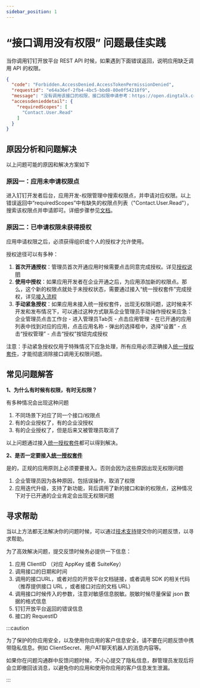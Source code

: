 ```yaml
---
sidebar_position: 1
---
```


# “接口调用没有权限” 问题最佳实践

当你调用钉钉开放平台 REST API 时候，如果遇到下面错误返回，说明应用缺乏调用 API 的权限。

```json
{
  "code": "Forbidden.AccessDenied.AccessTokenPermissionDenied",
  "requestid": "e64a36ef-2fb4-4bc5-bbd8-80e0f54218f9",
  "message": "没有调用该接口的权限，接口权限申请参考：https://open.dingtalk.com/document/orgapp-server/add-api-permission",
  "accessdenieddetail": {
    "requiredScopes": [
      "Contact.User.Read"
    ]
  }
}
```

## 原因分析和问题解决

以上问题可能的原因和解决方案如下

### 原因一：应用未申请权限点

进入钉钉开发者后台，应用开发-权限管理中搜索权限点，并申请对应权限。以上错误返回中“requiredScopes”中有缺失的权限点列表（"Contact.User.Read"），搜索该权限点并申请即可。详细步骤参见[文档](https://open.dingtalk.com/document/orgapp-server/add-api-permission)。

### 原因二：已申请权限未获得授权

应用申请权限之后，必须获得组织或个人的授权才允许使用。

授权途径可以有多种：

1. **首次开通授权**：管理员首次开通应用时候需要点击同意完成授权。详见[授权说明](https://open.dingtalk.com/document/isvapp/applications-authorization)
2. **使用中授权**：如果应用开发者在企业开通之后，为应用添加新的权限点。那么，这个新的权限点就处于未授权状态，需要通过接入“统一授权套件”完成授权，详见[接入流程](https://open.dingtalk.com/document/personalapp/access-process)
3. **手动紧急授权**：如果应用未接入统一授权套件，出现无权限问题，这时候来不开发和发布情况下，可以通过这种方式联系企业管理员手动操作授权来应急：企业管理员点击工作台 - 进入管理员Tab页 - 点击应用管理 - 在已开通的应用列表中找到对应的应用，点击应用名称 - 弹出的选择框中，选择“设置” - 点击“授权管理” - 点击“授权”按钮完成授权

注意：手动紧急授权仅用于特殊情况下应急处理，所有应用必须正确接入[统一授权套件](https://open.dingtalk.com/document/personalapp/access-process)，才能彻底消除接口调用无权限问题。

## 常见问题解答

**1、为什么有时候有权限，有时无权限？**

有多种情况会出现这种问题

1. 不同场景下对应了同一个接口/权限点
2. 有的企业授权了，有的企业没授权
3. 有的企业授权了，但是后来又被管理员取消了

以上问题通过接入[统一授权套件](https://open.dingtalk.com/document/personalapp/access-process)都可以得到解决。

**2、是否一定要接入[统一授权套件](https://open.dingtalk.com/document/personalapp/access-process)**

是的，正规的应用原则上必须要要接入。否则会因为这些原因出现无权限问题

1. 企业管理员因为各种原因，包括误操作，取消了权限
2. 应用迭代升级，支持了新功能，背后调用了新的接口和新的权限点，这种情况下对于已开通的企业肯定会出现无权限问题

## 寻求帮助

当以上方法都无法解决你的问题时候，可以通过[技术支持](/docs/explore/support)提交你的问题反馈，以寻求帮助。

为了高效解决问题，提交反馈时候务必提供一下信息：

1. 应用 ClientID （对应 AppKey 或者 SuiteKey）
2. 调用接口的日期和时间
3. 调用的接口URL，或者对应的开放平台文档链接，或者调用 SDK 的相关代码 （推荐提供接口 URL ，或者接口对应的文档 URL）
4. 调用接口时候传入的参数，注意对敏感信息脱敏。脱敏时候尽量保留 json 数据的格式信息
5. 钉钉开放平台返回的错误信息
6. 接口的 RequestID


:::caution

为了保护的你应用安全，以及使用你应用的客户信息安全，请不要在问题反馈中携带隐私信息。例如 ClientSecret、用户AT聊天机器人的消息内容等。

如果你在问题沟通群中反馈问题时候，不小心提交了隐私信息，群管理员发现后将会立即撤回该消息，以避免你的应用和使用你应用的客户信息发生泄漏。

:::